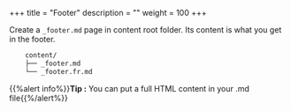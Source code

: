 +++
title = "Footer"
description = ""
weight = 100
+++


Create a `_footer.md` page in content root folder. Its content is what you get in the footer.

```bash
	content/
	├──	_footer.md
	└──	_footer.fr.md
```

{{%alert info%}}**Tip :** You can put a full HTML content in your .md file{{%/alert%}}
